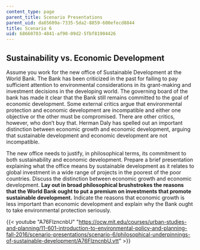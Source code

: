 ```yaml
---
content_type: page
parent_title: Scenario Presentations
parent_uid: da65609a-7335-5da2-8859-600efecd8844
title: Scenario 6
uid: 68660703-4841-af90-09d2-5fbf81904426
---
```


Sustainability vs. Economic Development
---------------------------------------

Assume you work for the new office of Sustainable Development at the World Bank. The Bank has been criticized in the past for failing to pay sufficient attention to environmental considerations in its grant-making and investment decisions in the developing world. The governing board of the bank has made it clear that the Bank still remains committed to the goal of economic development. Some external critics argue that environmental protection and economic development are incompatible and either one objective or the other must be compromised. There are other critics, however, who don’t buy that. Herman Daly has spelled out an important distinction between economic growth and economic development, arguing that sustainable development and economic development are not incompatible.

The new office needs to justify, in philosophical terms, its commitment to both sustainability and economic development. Prepare a brief presentation explaining what the office means by sustainable development as it relates to global investment in a wide range of projects in the poorest of the poor countries. Discuss the distinction between economic growth and economic development. **Lay out in broad philosophical brushstrokes the reasons that the World Bank ought to put a premium on investments that promote sustainable development.** Indicate the reasons that economic growth is less important than economic development and explain why the Bank ought to take environmental protection seriously.

{{< youtube "A76FlzncnbU" "https://ocw.mit.edu/courses/urban-studies-and-planning/11-601-introduction-to-environmental-policy-and-planning-fall-2016/scenario-presentations/scenario-6/philosophical-underpinnings-of-sustainable-development/A76FlzncnbU.vtt" >}}